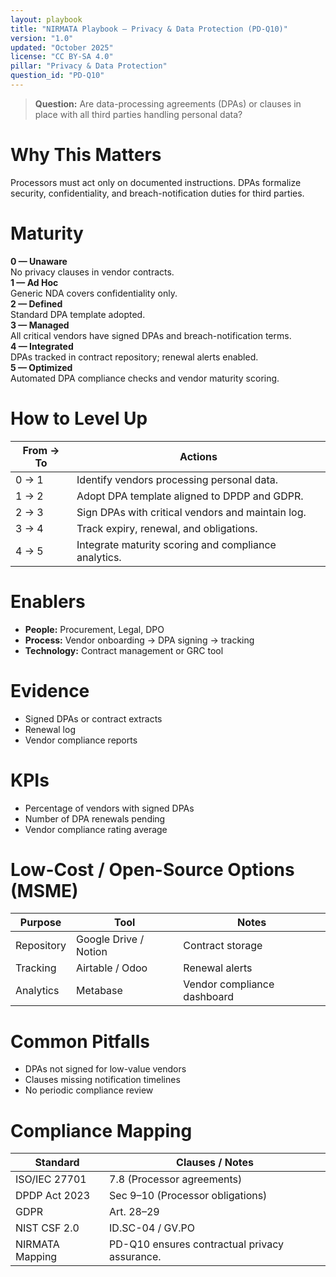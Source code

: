 ```yaml
---
layout: playbook
title: "NIRMATA Playbook — Privacy & Data Protection (PD-Q10)"
version: "1.0"
updated: "October 2025"
license: "CC BY-SA 4.0"
pillar: "Privacy & Data Protection"
question_id: "PD-Q10"
---
```


> **Question:** Are data-processing agreements (DPAs) or clauses in place with all third parties handling personal data?

# Why This Matters
Processors must act only on documented instructions. DPAs formalize security, confidentiality, and breach-notification duties for third parties.

# Maturity
<div class="levels-grid">
  <div class="level level-0"><strong>0 — Unaware</strong><br>No privacy clauses in vendor contracts.</div>
  <div class="level level-1"><strong>1 — Ad Hoc</strong><br>Generic NDA covers confidentiality only.</div>
  <div class="level level-2"><strong>2 — Defined</strong><br>Standard DPA template adopted.</div>
  <div class="level level-3"><strong>3 — Managed</strong><br>All critical vendors have signed DPAs and breach-notification terms.</div>
  <div class="level level-4"><strong>4 — Integrated</strong><br>DPAs tracked in contract repository; renewal alerts enabled.</div>
  <div class="level level-5"><strong>5 — Optimized</strong><br>Automated DPA compliance checks and vendor maturity scoring. </div>
</div>

# How to Level Up

| From → To | Actions |
|---|---|
|0 → 1|Identify vendors processing personal data.|
|1 → 2|Adopt DPA template aligned to DPDP and GDPR.|
|2 → 3|Sign DPAs with critical vendors and maintain log.|
|3 → 4|Track expiry, renewal, and obligations.|
|4 → 5|Integrate maturity scoring and compliance analytics.|

# Enablers
- **People:** Procurement, Legal, DPO  
- **Process:** Vendor onboarding → DPA signing → tracking  
- **Technology:** Contract management or GRC tool  

# Evidence
- Signed DPAs or contract extracts  
- Renewal log  
- Vendor compliance reports  

# KPIs
- Percentage of vendors with signed DPAs  
- Number of DPA renewals pending  
- Vendor compliance rating average  

# Low-Cost / Open-Source Options (MSME)

| Purpose | Tool | Notes |
|---|---|---|
|Repository|Google Drive / Notion|Contract storage|
|Tracking|Airtable / Odoo|Renewal alerts|
|Analytics|Metabase|Vendor compliance dashboard|

# Common Pitfalls
- DPAs not signed for low-value vendors  
- Clauses missing notification timelines  
- No periodic compliance review  

# Compliance Mapping

| Standard | Clauses / Notes |
|---|---|
|ISO/IEC 27701|7.8 (Processor agreements)|
|DPDP Act 2023|Sec 9–10 (Processor obligations)|
|GDPR|Art. 28–29|
|NIST CSF 2.0|ID.SC-04 / GV.PO|
|NIRMATA Mapping|PD-Q10 ensures contractual privacy assurance.|

